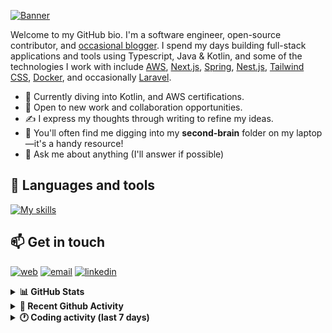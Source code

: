 [![Banner](https://raw.githubusercontent.com/wilfriedago/wilfriedago/main/assets/1.png)][website]

Welcome to my GitHub bio. I'm a software engineer, open-source contributor, and [occasional blogger][blog]. I spend my days building full-stack applications and tools using Typescript, Java & Kotlin, and some of the technologies I work with include [AWS](https://aws.amazon.com/fr/), [Next.js](https://nextjs.org/), [Spring](https://spring.io/), [Nest.js](https://nestjs.com/), [Tailwind CSS](https://github.com/tailwindlabs/tailwindcss), [Docker](https://www.docker.com/), and occasionally [Laravel](https://laravel.com/).

- 🔭 Currently diving into Kotlin, and AWS certifications.
- 👯 Open to new work and collaboration opportunities.
- ✍️ I express my thoughts through writing to refine my ideas.
- 🧠 You'll often find me digging into my **second-brain** folder on my laptop—it's a handy resource!
- 💬 Ask me about anything (I'll answer if possible)

## 🎨 Languages and tools

[![My skills](https://skillicons.dev/icons?i=typescript,python,kotlin,django,spring,fastapi,nodejs,nest,laravel,aws,java,redis,linux,docker,nginx,vscode,idea,js,git,github,md,html,css,tailwind&perline=15)](https://skillicons.dev)

## 📫 Get in touch
[![web](https://img.shields.io/badge/WEBSITE-12100E?logo=google-earth&color=282A36)][website]
[![email](https://img.shields.io/badge/MAIL-12100E?logo=mailgun&color=282A36)][mail]
[![linkedin](https://img.shields.io/badge/LINKEDIN-12100E?logo=linkedin&color=282A36)][linkedin]


<details>
  <summary><b>📊 GitHub Stats</b></summary>
	<br/>
	<p align="left">
		<img width="49.5%" src="https://github-readme-stats.vercel.app/api?username=wilfriedago&show_icons=true&count_private=true&title_color=10b981&icon_color=10b981&theme=react&hide_border=true&rank_icon=github" />
		<img width="49.5%" src="https://streak-stats.demolab.com/?user=wilfriedago&hide_border=true&theme=react&ring=10b981&fire=fff&currStreakNum=fff&sideLabels=10b981&currStreakLabel=10b981&sideNums=fff" />
	</p>
</details>

<details>
  <summary><b>📅 Recent Github Activity</b></summary>
	<br>

<!--RECENT_ACTIVITY:last_update-->
Last Updated: Wednesday, June 26th, 2024, 4:16:22 AM
<!--RECENT_ACTIVITY:last_update_end-->

<!--RECENT_ACTIVITY:start-->
1. 🔱 Forked [wilfriedago/website](https://github.com/wilfriedago/website) from [syntaxfm/website](https://github.com/syntaxfm/website)<br>
2. ⭐ Starred [syntaxfm/website](https://github.com/syntaxfm/website)<br>
3. ⭐ Starred [ZenSoftware/zen](https://github.com/ZenSoftware/zen)<br>
4. ⬆️ Pushed 121 commit(s) to [wilfriedago/keycloak](https://github.com/wilfriedago/keycloak)<br>
5. 🔱 Forked [wilfriedago/lineq](https://github.com/wilfriedago/lineq) from [hamedetemaad/lineq](https://github.com/hamedetemaad/lineq)<br>
<!--RECENT_ACTIVITY:end-->
</details>

<details>
  <summary><b>🕐 Coding activity (last 7 days)</b></summary>
	<br>

<!--START_SECTION:waka-->

```python
Total Time: 16 hrs 15 mins

TypeScript                 2 hrs 15 mins   ███▒░░░░░░░░░░░░░░░░░░░░░   13.36 %
JSON                       1 hr 20 mins    ██░░░░░░░░░░░░░░░░░░░░░░░   08.00 %
Kotlin                     39 mins         █░░░░░░░░░░░░░░░░░░░░░░░░   03.93 %
Other                      37 mins         █░░░░░░░░░░░░░░░░░░░░░░░░   03.67 %
```

<!--END_SECTION:waka-->
</details>

[website]: https://wilfriedago.dev
[linkedin]: https://linkedin.com/in/wilfriedago
[blog]: https://wilfriedago.dev/blog
[mail]: mailto:me@wilfriedago.dev

